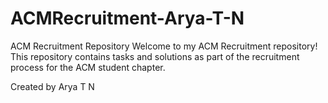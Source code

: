 # ACMRecruitment-Arya-T-N
ACM Recruitment Repository Welcome to my ACM Recruitment repository! This repository contains tasks and solutions as part of the recruitment process for the ACM student chapter.

Created by Arya T N
